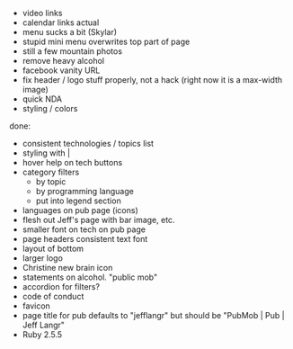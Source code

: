 - video links
- calendar links actual
- menu sucks a bit (Skylar)
- stupid mini menu overwrites top part of page
- still a few mountain photos
- remove heavy alcohol
- facebook vanity URL
- fix header / logo stuff properly, not a hack (right now it is a max-width image)
- quick NDA
- styling / colors

done:

- consistent technologies / topics list
- styling with |
- hover help on tech buttons
- category filters
    - by topic
    - by programming language
    - put into legend section
- languages on pub page (icons)
- flesh out Jeff's page with bar image, etc.
- smaller font on tech on pub page
- page headers consistent text font
- layout of bottom
- larger logo
- Christine new brain icon
- statements on alcohol. "public mob"
- accordion for filters?
- code of conduct
- favicon
- page title for pub defaults to "jefflangr" but should be "PubMob | Pub | Jeff Langr"
- Ruby 2.5.5

